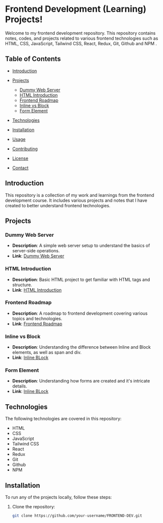 # Frontend Development (Learning) Projects!

Welcome to my frontend development repository. This repository contains notes, codes, and projects related to various frontend technologies such as HTML, CSS, JavaScript, Tailwind CSS, React, Redux, Git, Github and NPM .

## Table of Contents
- [Introduction](#introduction)
- [Projects](#projects)
  - [Dummy Web Server](#dummy-web-server)
  - [HTML Introduction](#html-introduction)
  - [Frontend Roadmap](#frontend-roadmap)
  - [Inline vs Block](#inline-vs-block)
  - [Form Element](#form-element)

- [Technologies](#technologies)
- [Installation](#installation)
- [Usage](#usage)
- [Contributing](#contributing)
- [License](#license)
- [Contact](#contact)

## Introduction
This repository is a collection of my work and learnings from the frontend development course. It includes various projects and notes that I have created to better understand frontend technologies.

## Projects
### Dummy Web Server
- **Description**: A simple web server setup to understand the basics of server-side operations.
- **Link**: [Dummy Web Server](link-to-project)

### HTML Introduction
- **Description**: Basic HTML project to get familiar with HTML tags and structure.
- **Link**: [HTML Introduction](https://saikatdhibar-portfolio.netlify.app/)

### Frontend Roadmap
- **Description**: A roadmap to frontend development covering various topics and technologies.
- **Link**: [Frontend Roadmap](https://frontend-roadmap-saiky-111.netlify.app/)

### Inline vs Block
- **Description**: Understanding the difference between Inline and Block elements, as well as span and div.
- **Link**: [Inline BLock](https://dummy-inline-block-saiky-111.netlify.app/)

### Form Element
- **Description**: Understanding how forms are created and it's intricate details.
- **Link**: [Inline BLock](https://form-element.netlify.app/)

## Technologies
The following technologies are covered in this repository:
- HTML
- CSS
- JavaScript
- Tailwind CSS
- React
- Redux
- Git
- Github
- NPM

## Installation
To run any of the projects locally, follow these steps:
1. Clone the repository:
   ```bash
   git clone https://github.com/your-username/FRONTEND-DEV.git
